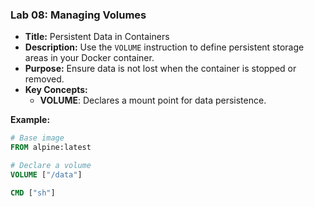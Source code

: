 ### **Lab 08: Managing Volumes**
- **Title:** Persistent Data in Containers  
- **Description:** Use the `VOLUME` instruction to define persistent storage areas in your Docker container.  
- **Purpose:** Ensure data is not lost when the container is stopped or removed.  
- **Key Concepts:**  
  - **VOLUME**: Declares a mount point for data persistence.

**Example:**
```Dockerfile
# Base image
FROM alpine:latest

# Declare a volume
VOLUME ["/data"]

CMD ["sh"]
```